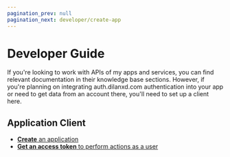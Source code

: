 ```yaml
---
pagination_prev: null
pagination_next: developer/create-app
---
```


# Developer Guide

If you're looking to work with APIs of my apps and services, you can find relevant documentation in their knowledge base sections. However, if you're planning on integrating auth.dilanxd.com authentication into your app or need to get data from an account there, you'll need to set up a client here.

## Application Client

- [**Create** an application](./create-app.md)
- [**Get an access token** to perform actions as a user](./get-access-token.mdx)
